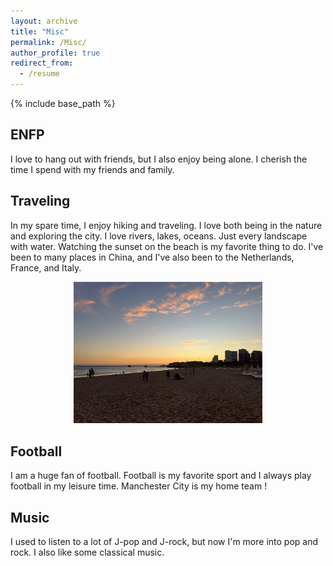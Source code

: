 ```yaml
---
layout: archive
title: "Misc"
permalink: /Misc/
author_profile: true
redirect_from:
  - /resume
---
```


{% include base_path %}

## ENFP
I love to hang out with friends, but I also enjoy being alone. I cherish the time I spend with my friends and family.

## Traveling
In my spare time, I enjoy hiking and traveling. I love both being in the nature and exploring the city. I love rivers, lakes, oceans. Just every landscape with water. Watching the sunset on the beach is my favorite thing to do. I've been to many places in China, and I've also been to the Netherlands, France, and Italy.


<div style="text-align: center;">
    <img src="../images/image2.jpg" style="width: 60%;">
</div>

## Football
I am a huge fan of football. Football is my favorite sport and I always play football in my leisure time. Manchester City is my home team !

## Music
I used to listen to a lot of J-pop and J-rock, but now I'm more into pop and rock. I also like some classical music.
